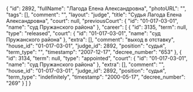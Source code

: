 {
    "id": 2892,
    "fullName": "Лагода Елена Александровна",
    "photoURL": "",
    "tags": [],
    "comment": "",
    "layout": "judge",
    "title": "Судья Лагода Елена Александровна",
    "court": null,
    "previousCourt": {
        "id": "01-017-03-01",
        "name": "суд Пружанского района"
    },
    "career": [
        {
            "id": 3135,
            "term": null,
            "type": "released",
            "court": {
                "id": "01-017-03-01",
                "name": "суд Пружанского района"
            },
            "extra": [],
            "comment": "выход в отставку",
            "house_id": "01-017-03-01",
            "judge_id": 2892,
            "position": "судья",
            "term_type": "",
            "timestamp": "2007-12-17",
            "decree_number": "653"
        },
        {
            "id": 3134,
            "term": null,
            "type": "appointed",
            "court": {
                "id": "01-017-03-01",
                "name": "суд Пружанского района"
            },
            "extra": [],
            "comment": "",
            "house_id": "01-017-03-01",
            "judge_id": 2892,
            "position": "судья",
            "term_type": "indefinitely",
            "timestamp": "2000-05-17",
            "decree_number": "269"
        }
    ]
}